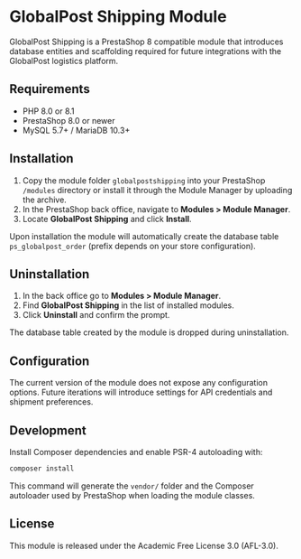# GlobalPost Shipping Module

GlobalPost Shipping is a PrestaShop 8 compatible module that introduces database entities and scaffolding required for future integrations with the GlobalPost logistics platform.

## Requirements

- PHP 8.0 or 8.1
- PrestaShop 8.0 or newer
- MySQL 5.7+ / MariaDB 10.3+

## Installation

1. Copy the module folder `globalpostshipping` into your PrestaShop `/modules` directory or install it through the Module Manager by uploading the archive.
2. In the PrestaShop back office, navigate to **Modules > Module Manager**.
3. Locate **GlobalPost Shipping** and click **Install**.

Upon installation the module will automatically create the database table `ps_globalpost_order` (prefix depends on your store configuration).

## Uninstallation

1. In the back office go to **Modules > Module Manager**.
2. Find **GlobalPost Shipping** in the list of installed modules.
3. Click **Uninstall** and confirm the prompt.

The database table created by the module is dropped during uninstallation.

## Configuration

The current version of the module does not expose any configuration options. Future iterations will introduce settings for API credentials and shipment preferences.

## Development

Install Composer dependencies and enable PSR-4 autoloading with:

```bash
composer install
```

This command will generate the `vendor/` folder and the Composer autoloader used by PrestaShop when loading the module classes.

## License

This module is released under the Academic Free License 3.0 (AFL-3.0).
